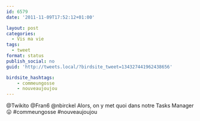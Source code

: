 ```yaml
---
id: 6579
date: '2011-11-09T17:52:12+01:00'

layout: post
categories:
  - Vis ma vie
tags:
  - tweet
format: status
publish_social: no
guid: 'http://tweets.local/?birdsite_tweet=134327441962438656'

birdsite_hashtags:
    - commeungosse
    - nouveaujoujou
---
```


@Twikito @Fran6 @nbirckel Alors, on y met quoi dans notre Tasks Manager 😛 #commeungosse #nouveaujoujou